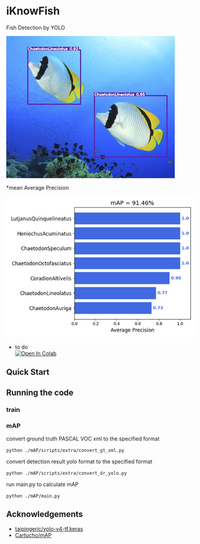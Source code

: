 # iKnowFish

Fish Detection by YOLO

![asset/ChaetodonLineolatus_detected.jpg](asset/ChaetodonLineolatus_detected.jpg)

*mean Average Precision

![asset/mAP.png](asset/mAP.png)

* to do  
<a href="https://colab.research.google.com/drive/1SZ3dFU82RAPcaYybyFkaJ2YLaKDoq2Yf"><img src="https://colab.research.google.com/assets/colab-badge.svg" alt="Open In Colab"></a>

## Quick Start


## Running the code

### train

### mAP

convert ground truth PASCAL VOC xml to the specified format
```
python ./mAP/scripts/extra/convert_gt_xml.py
```
convert detection result yolo format to the specified format
```
python ./mAP/scripts/extra/convert_dr_yolo.py
```
run main.py to calculate mAP
```
python ./mAP/main.py
```

## Acknowledgements

* [taipingeric/yolo-v4-tf.keras](https://github.com/taipingeric/yolo-v4-tf.keras)  
* [Cartucho/mAP](https://github.com/Cartucho/mAP)

